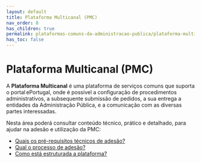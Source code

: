 ```yaml
---
layout: default
title: Plataforma Multicanal (PMC)
nav_order: 8
has_children: true
permalink: plataformas-comuns-da-administracao-publica/plataforma-multicanal-pmc
has_toc: false
---
```


# Plataforma Multicanal (PMC)

A **Plataforma Multicanal** é uma plataforma de serviços comuns que suporta o portal ePortugal, onde é possível a configuração de procedimentos administrativos, a subsequente submissão de pedidos, a sua entrega a entidades da Administração Pública, e a comunicação com as diversas partes interessadas.

Nesta área poderá consultar conteúdo técnico, prático e detalhado, para ajudar na adesão e utilização da PMC:

- [Quais os pré-requisitos técnicos de adesão?](/GuiasMosaico/plataformas-comuns-da-administracao-publica/plataforma-multicanal-pmc/quais-os-pre-requisitos-tecnicos-de-adesao.html)
- [Qual o processo de adesão?](/GuiasMosaico/plataformas-comuns-da-administracao-publica/plataforma-multicanal-pmc/qual-o-processo-de-adesao.html)
- [Como está estruturada a plataforma?](/GuiasMosaico/plataformas-comuns-da-administracao-publica/plataforma-multicanal-pmc/como-esta-estruturada-a-plataforma.html)
